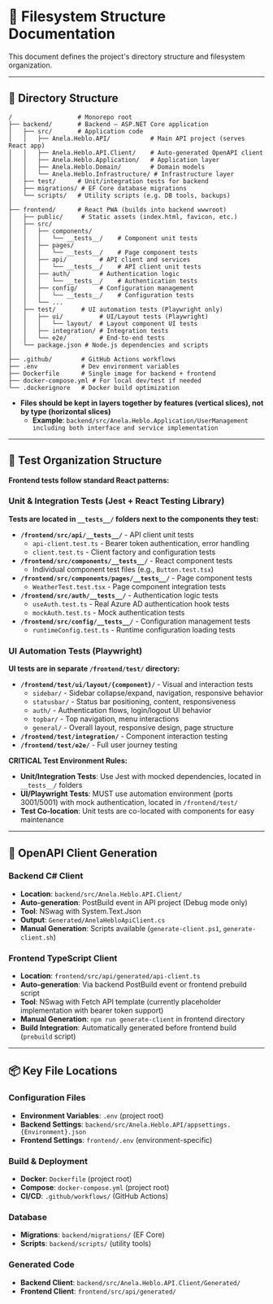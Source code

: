 # 📁 Filesystem Structure Documentation

This document defines the project's directory structure and filesystem organization.

---

## 📁 Directory Structure

```
/                  # Monorepo root
├── backend/       # Backend – ASP.NET Core application
│   ├── src/       # Application code
│   │   ├── Anela.Heblo.API/           # Main API project (serves React app)
│   │   ├── Anela.Heblo.API.Client/    # Auto-generated OpenAPI client
│   │   ├── Anela.Heblo.Application/   # Application layer
│   │   ├── Anela.Heblo.Domain/        # Domain models
│   │   └── Anela.Heblo.Infrastructure/ # Infrastructure layer
│   ├── test/      # Unit/integration tests for backend
│   ├── migrations/ # EF Core database migrations
│   └── scripts/   # Utility scripts (e.g. DB tools, backups)
│
├── frontend/      # React PWA (builds into backend wwwroot)
│   ├── public/     # Static assets (index.html, favicon, etc.)
│   ├── src/
│   │   ├── components/
│   │   │   └── __tests__/    # Component unit tests
│   │   ├── pages/
│   │   │   └── __tests__/    # Page component tests
│   │   ├── api/         # API client and services
│   │   │   └── __tests__/    # API client unit tests
│   │   ├── auth/        # Authentication logic
│   │   │   └── __tests__/    # Authentication tests
│   │   ├── config/      # Configuration management
│   │   │   └── __tests__/    # Configuration tests
│   │   └── ...
│   ├── test/       # UI automation tests (Playwright only)
│   │   ├── ui/          # UI/Layout tests (Playwright)
│   │   │   └── layout/  # Layout component UI tests
│   │   ├── integration/ # Integration tests
│   │   └── e2e/         # End-to-end tests
│   └── package.json # Node.js dependencies and scripts
│
├── .github/        # GitHub Actions workflows
├── .env            # Dev environment variables
├── Dockerfile      # Single image for backend + frontend
├── docker-compose.yml # For local dev/test if needed
└── .dockerignore   # Docker build optimization
```
- **Files should be kept in layers together by features (vertical slices), not by type (horizontal slices)**
  - **Example**: `backend/src/Anela.Heblo.Application/UserManagement including both interface and service implementation`

---

## 🧪 Test Organization Structure

**Frontend tests follow standard React patterns:**

### **Unit & Integration Tests (Jest + React Testing Library)**
**Tests are located in `__tests__/` folders next to the components they test:**

- **`/frontend/src/api/__tests__/`** - API client unit tests
  - `api-client.test.ts` - Bearer token authentication, error handling
  - `client.test.ts` - Client factory and configuration tests
- **`/frontend/src/components/__tests__/`** - React component tests
  - Individual component test files (e.g., `Button.test.tsx`)
- **`/frontend/src/components/pages/__tests__/`** - Page component tests
  - `WeatherTest.test.tsx` - Page component integration tests
- **`/frontend/src/auth/__tests__/`** - Authentication logic tests
  - `useAuth.test.ts` - Real Azure AD authentication hook tests
  - `mockAuth.test.ts` - Mock authentication tests
- **`/frontend/src/config/__tests__/`** - Configuration management tests
  - `runtimeConfig.test.ts` - Runtime configuration loading tests

### **UI Automation Tests (Playwright)**
**UI tests are in separate `/frontend/test/` directory:**

- **`/frontend/test/ui/layout/{component}/`** - Visual and interaction tests
  - `sidebar/` - Sidebar collapse/expand, navigation, responsive behavior
  - `statusbar/` - Status bar positioning, content, responsiveness  
  - `auth/` - Authentication flows, login/logout UI behavior
  - `topbar/` - Top navigation, menu interactions
  - `general/` - Overall layout, responsive design, page structure
- **`/frontend/test/integration/`** - Component interaction testing
- **`/frontend/test/e2e/`** - Full user journey testing

**CRITICAL Test Environment Rules:**
- **Unit/Integration Tests**: Use Jest with mocked dependencies, located in `__tests__/` folders
- **UI/Playwright Tests**: MUST use automation environment (ports 3001/5001) with mock authentication, located in `/frontend/test/`
- **Test Co-location**: Unit tests are co-located with components for easy maintenance

---

## 🔧 OpenAPI Client Generation

### Backend C# Client

- **Location**: `backend/src/Anela.Heblo.API.Client/`
- **Auto-generation**: PostBuild event in API project (Debug mode only)
- **Tool**: NSwag with System.Text.Json
- **Output**: `Generated/AnelaHebloApiClient.cs`
- **Manual Generation**: Scripts available (`generate-client.ps1`, `generate-client.sh`)

  

### Frontend TypeScript Client

- **Location**: `frontend/src/api/generated/api-client.ts`
- **Auto-generation**: Via backend PostBuild event or frontend prebuild script
- **Tool**: NSwag with Fetch API template (currently placeholder implementation with bearer token support)
- **Manual Generation**: `npm run generate-client` in frontend directory
- **Build Integration**: Automatically generated before frontend build (`prebuild` script)

---

## 📦 Key File Locations

### Configuration Files
- **Environment Variables**: `.env` (project root)
- **Backend Settings**: `backend/src/Anela.Heblo.API/appsettings.{Environment}.json`
- **Frontend Settings**: `frontend/.env` (environment-specific)

### Build & Deployment
- **Docker**: `Dockerfile` (project root)
- **Compose**: `docker-compose.yml` (project root)
- **CI/CD**: `.github/workflows/` (GitHub Actions)

### Database
- **Migrations**: `backend/migrations/` (EF Core)
- **Scripts**: `backend/scripts/` (utility tools)

### Generated Code
- **Backend Client**: `backend/src/Anela.Heblo.API.Client/Generated/`
- **Frontend Client**: `frontend/src/api/generated/`